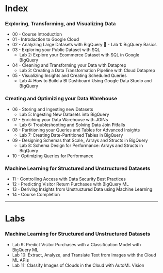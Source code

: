 # Index

### Exploring, Transforming, and Visualizing Data
- 00 - Course Introduction
- 01 - Introduction to Google Cloud
- 02 - Analyzing Large Datasets with BigQuery
    :memo: - Lab 1: BigQuery Basics
- 03 - Exploring your Public Dataset with SQL
    - Lab 2: Explore your Ecommerce Dataset with SQL in Google BigQuery
- 04 - Cleaning and Transforming your Data with Dataprep
    - Lab 3: Creating a Data Transformation Pipeline with Cloud Dataprep
- 05 - Visualizing Insights and Creating Scheduled Queries
    - Lab 4: How to Build a BI Dashboard Using Google Data Studio and BigQuery


### Creating and Optimizing your Data Warehouse
- 06 - Storing and Ingesting new Datasets
    - Lab 5: Ingesting New Datasets into BigQuery
- 07 - Enriching your Data Warehouse with JOINs
    - Lab 6: Troubleshooting and Solving Data Join Pitfalls
- 08 - Partitioning your Queries and Tables for Advanced Insights
    - Lab 7: Creating Date-Partitioned Tables in BigQuery
- 09 - Designing Schemas that Scale_ Arrays and Structs in BigQuery
    - Lab 8: Schema Design for Performance: Arrays and Structs in BigQuery
- 10 - Optimizing Queries for Performance

### Machine Learning for Structured and Unstructured Datasets
- 11 - Controlling Access with Data Security Best Practices
- 12 - Predicting Visitor Return Purchases with BigQuery ML
- 13 - Deriving Insights from Unstructured Data using Machine Learning 
- 14 - Course Completion

---

# Labs

### Machine Learning for Structured and Unstructured Datasets
 - Lab 9: Predict Visitor Purchases with a Classification Model with BigQuery ML
 - Lab 10: Extract, Analyze, and Translate Text from Images with the Cloud ML APIs
 - Lab 11: Classify Images of Clouds in the Cloud with AutoML Vision